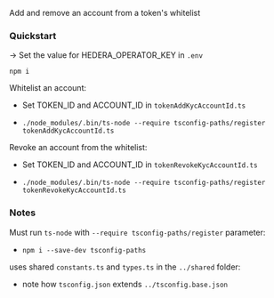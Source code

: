 Add and remove an account from a token's whitelist

### Quickstart

-> Set the value for HEDERA_OPERATOR_KEY in `.env`

`npm i`

Whitelist an account:

- Set TOKEN_ID and ACCOUNT_ID in `tokenAddKycAccountId.ts`

- `./node_modules/.bin/ts-node --require tsconfig-paths/register tokenAddKycAccountId.ts`

Revoke an account from the whitelist:

- Set TOKEN_ID and ACCOUNT_ID in `tokenRevokeKycAccountId.ts`

- `./node_modules/.bin/ts-node --require tsconfig-paths/register tokenRevokeKycAccountId.ts`



### Notes

Must run `ts-node` with `--require tsconfig-paths/register` parameter:
- `npm i --save-dev tsconfig-paths`

uses shared `constants.ts` and `types.ts` in the `../shared` folder:
- note how `tsconfig.json` extends `../tsconfig.base.json`
